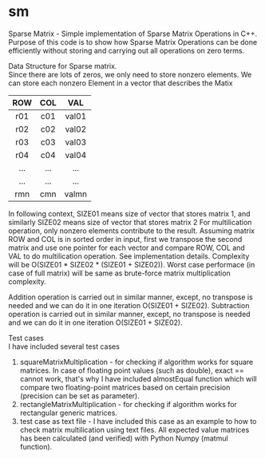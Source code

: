 # sm
Sparse Matrix - Simple implementation of Sparse Matrix Operations in C++. 
Purpose of this code is to show how Sparse Matrix Operations can be done efficiently without storing and carrying out all operations on zero terms.  


Data Structure for Sparse matrix.  
Since there are lots of zeros, we only need to store nonzero elements. We can store each nonzero Element in a vector that describes the Matix   

| ROW | COL | VAL |
|:---:|:---:|:---:|
| r01 | c01 | val01 |  
| r02 | c02 | val02 |  
| r03 | c03 | val03 |  
| r04 | c04 | val04 |  
| ... | ... | ... |   
| ... | ... | ... |   
| rmn | cmn | valmn | 


In following context, SIZE01 means size of vector that stores matrix 1, and similarly SIZE02 means size of vector that stores matrix 2
For multilication operation, only nonzero elements contribute to the result. Assuming matrix ROW and COL is in sorted order in input, first we transpose the second matrix and use one pointer for each vector and compare ROW, COL and VAL to do multilication operation. See implementation details. Complexity will be O(SIZE01 * SIZE02 * (SIZE01 + SIZE02)). Worst case performace (in case of full matrix) will be same as brute-force matrix multiplication complexity.

Addition operation is carried out in similar manner, except, no transpose is needed and we can do it in one iteration O(SIZE01 + SIZE02). 
Subtraction operation is carried out in similar manner, except, no transpose is needed and we can do it in one iteration O(SIZE01 + SIZE02). 

Test cases  
I have included several test cases
1. squareMatrixMultiplication - for checking if algorithm works for square matrices. In case of floating point values (such as double), exact == cannot work, that's why I have included almostEqual function which will compare two floating-point matrices based on certain precision (precision can be set as parameter).
2. rectangleMatrixMultiplication - for checking if algorithm works for rectangular generic matrices.
3. test case as text file - I have included this case as an example to how to check matrix multilication using text files.
All expected value matrices has been calculated (and verified) with Python Numpy (matmul function). 
